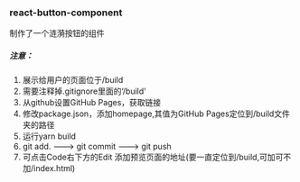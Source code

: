 ### react-button-component

制作了一个涟漪按钮的组件

##### 注意：
1. 展示给用户的页面位于/build
2. 需要注释掉.gitignore里面的‘/build’
3. 从github设置GitHub Pages，获取链接
4. 修改package.json，添加homepage,其值为GitHub Pages定位到/build文件夹的路径
5. 运行yarn build
6. git add. --->  git commit ---> git push
7. 可点击Code右下方的Edit 添加预览页面的地址(要一直定位到/build,可加可不加/index.html)
